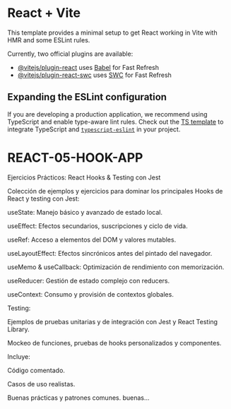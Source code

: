 # React + Vite

This template provides a minimal setup to get React working in Vite with HMR and some ESLint rules.

Currently, two official plugins are available:

- [@vitejs/plugin-react](https://github.com/vitejs/vite-plugin-react/blob/main/packages/plugin-react/README.md) uses [Babel](https://babeljs.io/) for Fast Refresh
- [@vitejs/plugin-react-swc](https://github.com/vitejs/vite-plugin-react-swc) uses [SWC](https://swc.rs/) for Fast Refresh

## Expanding the ESLint configuration

If you are developing a production application, we recommend using TypeScript and enable type-aware lint rules. Check out the [TS template](https://github.com/vitejs/vite/tree/main/packages/create-vite/template-react-ts) to integrate TypeScript and [`typescript-eslint`](https://typescript-eslint.io) in your project.

# REACT-05-HOOK-APP

Ejercicios Prácticos: React Hooks & Testing con Jest

Colección de ejemplos y ejercicios para dominar los principales Hooks de React y testing con Jest:

useState: Manejo básico y avanzado de estado local.

useEffect: Efectos secundarios, suscripciones y ciclo de vida.

useRef: Acceso a elementos del DOM y valores mutables.

useLayoutEffect: Efectos sincrónicos antes del pintado del navegador.

useMemo & useCallback: Optimización de rendimiento con memorización.

useReducer: Gestión de estado complejo con reducers.

useContext: Consumo y provisión de contextos globales.

Testing:

Ejemplos de pruebas unitarias y de integración con Jest y React Testing Library.

Mockeo de funciones, pruebas de hooks personalizados y componentes.

Incluye:

Código comentado.

Casos de uso realistas.

Buenas prácticas y patrones comunes.
buenas...
